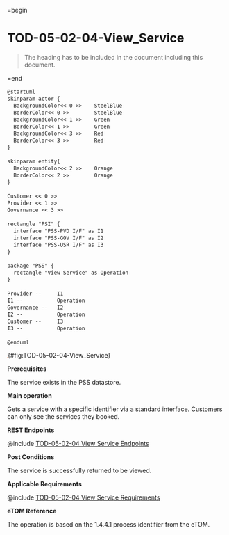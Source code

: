 =begin

# TOD-05-02-04-View_Service

> The heading has to be included in the document including this document.

=end

```plantuml
@startuml
skinparam actor {
  BackgroundColor<< 0 >> 	SteelBlue
  BorderColor<< 0 >> 		SteelBlue
  BackgroundColor<< 1 >> 	Green
  BorderColor<< 1 >> 		Green
  BackgroundColor<< 3 >> 	Red
  BorderColor<< 3 >> 		Red
}

skinparam entity{
  BackgroundColor<< 2 >> 	Orange
  BorderColor<< 2 >> 		Orange
}

Customer << 0 >>
Provider << 1 >>
Governance << 3 >> 

rectangle "PSI" {
  interface "PSS-PVD I/F" as I1
  interface "PSS-GOV I/F" as I2
  interface "PSS-USR I/F" as I3
}

package "PSS" {
  rectangle "View Service" as Operation
}

Provider --	    I1
I1 --           Operation
Governance --   I2
I2 --           Operation
Customer --     I3
I3 --           Operation

@enduml

```

![TOD-05-02-04: View Service](../../common/pixel.png){#fig:TOD-05-02-04-View_Service}

**Prerequisites**

The service exists in the PSS datastore.

**Main operation**

Gets a service with a specific identifier via a standard interface.
Customers can only see the services they booked.

**REST Endpoints**

@include [TOD-05-02-04 View Service Endpoints](endpoints/TOD-05-02-04-View_Service-endpoints.md)

**Post Conditions**

The service is successfully returned to be viewed.

**Applicable Requirements**

@include [TOD-05-02-04 View Service Requirements](requirements/TOD-05-02-04-View_Service-requirements.md)

**eTOM Reference**

The operation is based on the 1.4.4.1 process identifier from the eTOM.
